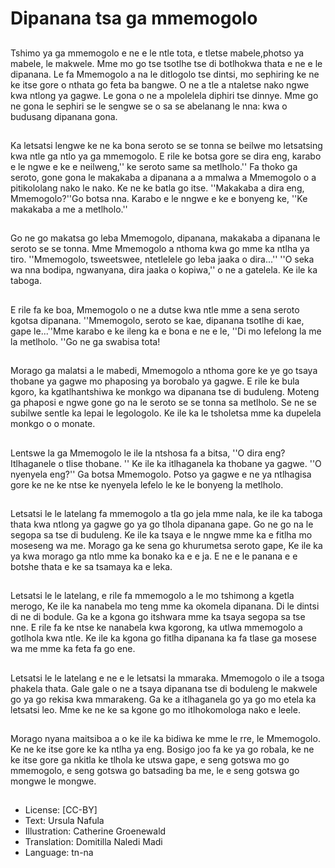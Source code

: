 # Dipanana tsa ga mmemogolo

##
Tshimo ya ga mmemogolo e ne e le ntle tota, e tletse mabele,photso ya mabele, le makwele. Mme mo go tse tsotlhe tse di botlhokwa thata e ne e le dipanana. Le fa Mmemogolo a na le ditlogolo tse dintsi, mo sephiring ke ne ke itse gore o nthata go feta ba bangwe. O ne a tle a ntaletse nako ngwe kwa ntlong ya gagwe. Le gona o ne a mpolelela diphiri tse dinnye. Mme go ne gona le sephiri se le sengwe se o sa se abelanang le nna: kwa o budusang dipanana gona.

##
Ka letsatsi lengwe ke ne ka bona seroto se se tonna se beilwe mo letsatsing kwa ntle ga ntlo ya ga mmemogolo. E rile ke botsa gore se dira eng, karabo e le ngwe e ke e neilweng,'' ke seroto same sa metlholo.'' Fa thoko ga seroto, gone gona le makakaba a dipanana a a mmalwa a Mmemogolo o a pitikololang nako le nako. Ke ne ke batla go itse. ''Makakaba a dira eng, Mmemogolo?''Go botsa nna. Karabo e le nngwe e ke e bonyeng ke, ''Ke makakaba a me a metlholo.''

##
Go ne go makatsa go leba Mmemogolo, dipanana, makakaba a dipanana le seroto se se tonna. Mme Mmemogolo a nthoma kwa go mme ka ntlha ya tiro. ''Mmemogolo, tsweetswee, ntetlelele go leba jaaka o dira...'' ''O seka wa nna bodipa, ngwanyana, dira jaaka o kopiwa,'' o ne a gatelela. Ke ile ka taboga.

##
E rile fa ke boa, Mmemogolo o ne a dutse kwa ntle mme a sena seroto kgotsa dipanana. ''Mmemogolo, seroto se kae, dipanana tsotlhe di kae, gape le...''Mme karabo e ke ileng ka e bona e ne e le, ''Di mo lefelong la me la metlholo. ''Go ne ga swabisa tota!

##
Morago ga malatsi a le mabedi, Mmemogolo a nthoma gore ke ye go tsaya thobane ya gagwe mo phaposing ya borobalo ya gagwe. E rile ke bula kgoro, ka kgatlhantshiwa ke monkgo wa dipanana tse di buduleng. Moteng ga phaposi e ngwe gone go na le seroto se se tonna sa metlholo. Se ne se subilwe sentle ka lepai le legologolo. Ke ile ka le tsholetsa mme ka dupelela monkgo o o monate.

##
Lentswe la ga Mmemogolo le ile la ntshosa fa a bitsa, ''O dira eng? Itlhaganele o tlise thobane. '' Ke ile ka itlhaganela ka thobane ya gagwe. ''O nyenyela eng?'' Ga botsa Mmemogolo. Potso ya gagwe e ne ya ntlhagisa gore ke ne ke ntse ke nyenyela lefelo le ke le bonyeng la metlholo.

##
Letsatsi le le latelang fa mmemogolo a tla go jela mme nala, ke ile ka taboga thata kwa ntlong ya gagwe go ya go tlhola dipanana gape. Go ne go na le segopa sa tse di buduleng. Ke ile ka tsaya e le nngwe mme ka e fitlha mo moseseng wa me. Morago ga ke sena go khurumetsa seroto gape, Ke ile ka ya kwa morago ga ntlo mme ka bonako ka e e ja. E ne e le panana e e botshe thata e ke sa tsamaya ka e leka.

##
Letsatsi le le latelang, e rile fa mmemogolo a le mo tshimong a kgetla merogo, Ke ile ka nanabela mo teng mme ka okomela dipanana. Di le dintsi di ne di bodule. Ga ke a kgona go itshwara mme ka tsaya segopa sa tse nne. E rile fa ke ntse ke nanabela kwa kgorong, ka utlwa mmemogolo a gotlhola kwa ntle. Ke ile ka kgona go fitlha dipanana ka fa tlase ga mosese wa me mme ka feta fa go ene.

##
Letsatsi le le latelang e ne e le letsatsi la mmaraka. Mmemogolo o ile a tsoga phakela thata. Gale gale o ne a tsaya dipanana tse di boduleng le makwele go ya go rekisa kwa mmarakeng. Ga ke a itlhaganela go ya go mo etela ka letsatsi leo. Mme ke ne ke sa kgone go mo itlhokomologa nako e leele.

##
Morago nyana maitsiboa a o ke ile ka bidiwa ke mme le rre, le Mmemogolo. Ke ne ke itse gore ke ka ntlha ya eng. Bosigo joo fa ke ya go robala, ke ne ke itse gore ga nkitla ke tlhola ke utswa gape, e seng gotswa mo go mmemogolo, e seng gotswa go batsading ba me, le e seng gotswa go mongwe le mongwe.

##
* License: [CC-BY]
* Text: Ursula Nafula
* Illustration: Catherine Groenewald
* Translation: Domitilla Naledi Madi
* Language: tn-na
